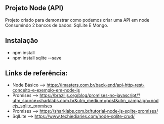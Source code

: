 ## Projeto Node (API)
Projeto criado para demonstrar como podemos criar uma API em node Consumindo 2 bancos de bados: SqlLite E Mongo.

## Instalação
* npm install
* npm install sqlite --save

## Links de referência:
* Node Básico --> https://imasters.com.br/back-end/api-http-rest-conceito-e-exemplo-em-node-js
* Promises    --> https://braziljs.org/blog/promises-no-javascript/?utm_source=sharklabs.com.br&utm_medium=post&utm_campaign=nodejs_sqlite_promises
* Promises    --> https://sharklabs.com.br/tutorial-node-js-sqlite-promises/
* SqlLite     --> https://www.techiediaries.com/node-sqlite-crud/				
